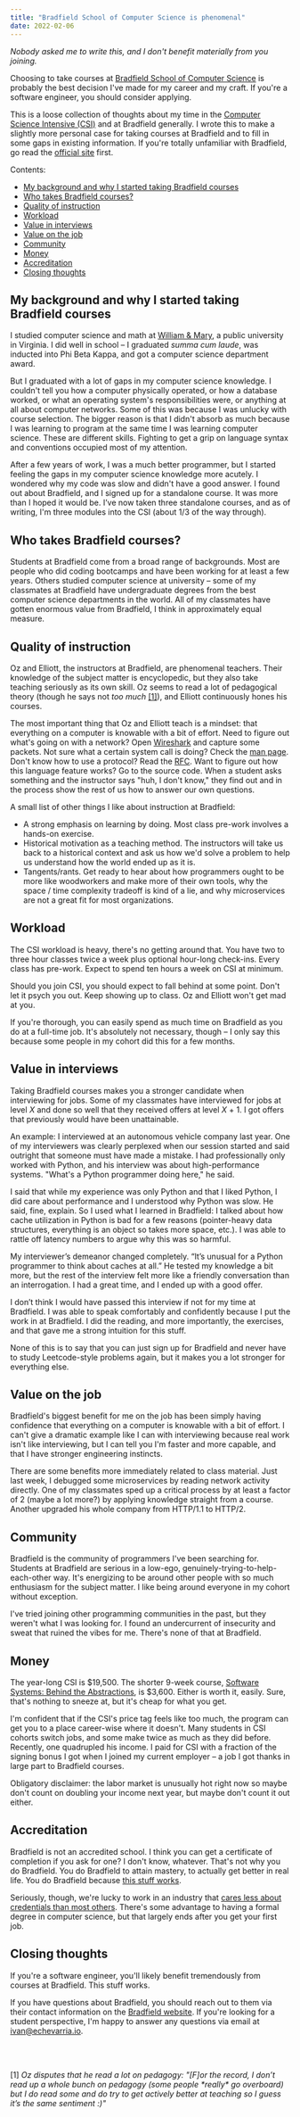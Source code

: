 ```yaml
---
title: "Bradfield School of Computer Science is phenomenal"
date: 2022-02-06
---
```


_Nobody asked me to write this, and I don't benefit materially from you joining._

Choosing to take courses at [Bradfield School of Computer Science](https://bradfieldcs.com/) is probably the best decision I've made for my career and my craft. If you're a software engineer, you should consider applying.

This is a loose collection of thoughts about my time in the [Computer Science Intensive (CSI)](https://bradfieldcs.com/csi/) and at Bradfield generally. I wrote this to make a slightly more personal case for taking courses at Bradfield and to fill in some gaps in existing information. If you're totally unfamiliar with Bradfield, go read the [official site](https://bradfieldcs.com/) first.

Contents:

- [My background and why I started taking Bradfield courses](blog/bradfield-is-phenomenal/index.html#my-background-and-why-i-started-taking-bradfield-courses)
- [Who takes Bradfield courses?](blog/bradfield-is-phenomenal/index.html#who-takes-bradfield-courses)
- [Quality of instruction](blog/bradfield-is-phenomenal/index.html#quality-of-instruction)
- [Workload](blog/bradfield-is-phenomenal/index.html#workload)
- [Value in interviews](blog/bradfield-is-phenomenal/index.html#value-in-interviews)
- [Value on the job](blog/bradfield-is-phenomenal/index.html#value-on-the-job)
- [Community](blog/bradfield-is-phenomenal/index.html#community)
- [Money](blog/bradfield-is-phenomenal/index.html#money)
- [Accreditation](blog/bradfield-is-phenomenal/index.html#accreditation)
- [Closing thoughts](blog/bradfield-is-phenomenal/index.html#closing-thoughts)

## My background and why I started taking Bradfield courses

I studied computer science and math at [William & Mary](https://www.wm.edu/), a public university in Virginia. I did well in school – I graduated _summa cum laude_, was inducted into Phi Beta Kappa, and got a computer science department award.

But I graduated with a lot of gaps in my computer science knowledge. I couldn't tell you how a computer physically operated, or how a database worked, or what an operating system's responsibilities were, or anything at all about computer networks. Some of this was because I was unlucky with course selection. The bigger reason is that I didn't absorb as much because I was learning to program at the same time I was learning computer science. These are different skills. Fighting to get a grip on language syntax and conventions occupied most of my attention.

After a few years of work, I was a much better programmer, but I started feeling the gaps in my computer science knowledge more acutely. I wondered why my code was slow and didn't have a good answer. I found out about Bradfield, and I signed up for a standalone course. It was more than I hoped it would be. I’ve now taken three standalone courses, and as of writing, I'm three modules into the CSI (about 1/3 of the way through). 

## Who takes Bradfield courses?

Students at Bradfield come from a broad range of backgrounds. Most are people who did coding bootcamps and have been working for at least a few years. Others studied computer science at university – some of my classmates at Bradfield have undergraduate degrees from the best computer science departments in the world. All of my classmates have gotten enormous value from Bradfield, I think in approximately equal measure.

## Quality of instruction

Oz and Elliott, the instructors at Bradfield, are phenomenal teachers. Their knowledge of the subject matter is encyclopedic, but they also take teaching seriously as its own skill. Oz seems to read a lot of pedagogical theory (though he says not *too much* [[1]](blog/bradfield-is-phenomenal/index.html#note)), and Elliott continuously hones his courses. 

The most important thing that Oz and Elliott teach is a mindset: that everything on a computer is knowable with a bit of effort. Need to figure out what's going on with a network? Open [Wireshark](https://www.wireshark.org/) and capture some packets. Not sure what a certain system call is doing? Check the [man page](https://en.wikipedia.org/wiki/Man_page). Don't know how to use a protocol? Read the [RFC](https://www.rfc-editor.org/). Want to figure out how this language feature works? Go to the source code. When a student asks something and the instructor says "huh, I don't know," they find out and in the process show the rest of us how to answer our own questions.

A small list of other things I like about instruction at Bradfield:

- A strong emphasis on learning by doing. Most class pre-work involves a hands-on exercise.
- Historical motivation as a teaching method. The instructors will take us back to a historical context and ask us how we'd solve a problem to help us understand how the world ended up as it is.
- Tangents/rants. Get ready to hear about how programmers ought to be more like woodworkers and make more of their own tools, why the space / time complexity tradeoff is kind of a lie, and why microservices are not a great fit for most organizations.

## Workload

The CSI workload is heavy, there's no getting around that. You have two to three hour classes twice a week plus optional hour-long check-ins. Every class has pre-work. Expect to spend ten hours a week on CSI at minimum.

Should you join CSI, you should expect to fall behind at some point. Don't let it psych you out. Keep showing up to class. Oz and Elliott won't get mad at you.

If you're thorough, you can easily spend as much time on Bradfield as you do at a full-time job. It's absolutely not necessary, though – I only say this because some people in my cohort did this for a few months.

## Value in interviews

Taking Bradfield courses makes you a stronger candidate when interviewing for jobs. Some of my classmates have interviewed for jobs at level _X_ and done so well that they received offers at level _X_ + 1. I got offers that previously would have been unattainable.

An example: I interviewed at an autonomous vehicle company last year. One of my interviewers was clearly perplexed when our session started and said outright that someone must have made a mistake. I had professionally only worked with Python, and his interview was about high-performance systems. "What's a Python programmer doing here," he said.

I said that while my experience was only Python and that I liked Python, I did care about performance and I understood why Python was slow. He said, fine, explain. So I used what I learned in Bradfield: I talked about how cache utilization in Python is bad for a few reasons (pointer-heavy data structures, everything is an object so takes more space, etc.). I was able to rattle off latency numbers to argue why this was so harmful.

My interviewer’s demeanor changed completely. “It’s unusual for a Python programmer to think about caches at all.” He tested my knowledge a bit more, but the rest of the interview felt more like a friendly conversation than an interrogation. I had a great time, and I ended up with a good offer.

I don’t think I would have passed this interview if not for my time at Bradfield. I was able to speak comfortably and confidently because I put the work in at Bradfield. I did the reading, and more importantly, the exercises, and that gave me a strong intuition for this stuff.

None of this is to say that you can just sign up for Bradfield and never have to study Leetcode-style problems again, but it makes you a lot stronger for everything else.

## Value on the job

Bradfield's biggest benefit for me on the job has been simply having confidence that everything on a computer is knowable with a bit of effort. I can't give a dramatic example like I can with interviewing because real work isn't like interviewing, but I can tell you I'm faster and more capable, and that I have stronger engineering instincts.

There are some benefits more immediately related to class material. Just last week, I debugged some microservices by reading network activity directly. One of my classmates sped up a critical process by at least a factor of 2 (maybe a lot more?) by applying knowledge straight from a course. Another upgraded his whole company from HTTP/1.1 to HTTP/2.

## Community

Bradfield is the community of programmers I've been searching for. Students at Bradfield are serious in a low-ego, genuinely-trying-to-help-each-other way. It's energizing to be around other people with so much enthusiasm for the subject matter. I like being around everyone in my cohort without exception.

I've tried joining other programming communities in the past, but they weren't what I was looking for. I found an undercurrent of insecurity and sweat that ruined the vibes for me. There's none of that at Bradfield.

## Money

The year-long CSI is $19,500. The shorter 9-week course, [Software Systems: Behind the Abstractions](https://bradfieldcs.com/courses/ssba/), is $3,600. Either is worth it, easily. Sure, that's nothing to sneeze at, but it's cheap for what you get.

I'm confident that if the CSI's price tag feels like too much, the program can get you to a place career-wise where it doesn't. Many students in CSI cohorts switch jobs, and some make twice as much as they did before. Recently, one quadrupled his income. I paid for CSI with a fraction of the signing bonus I got when I joined my current employer – a job I got thanks in large part to Bradfield courses.

Obligatory disclaimer: the labor market is unusually hot right now so maybe don't count on doubling your income next year, but maybe don't count it out either.

## Accreditation

Bradfield is not an accredited school. I think you can get a certificate of completion if you ask for one? I don't know, whatever. That's not why you do Bradfield. You do Bradfield to attain mastery, to actually get better in real life. You do Bradfield because [this stuff works](https://twitter.com/oznova_/status/1479254530470518786).

Seriously, though, we're lucky to work in an industry that [cares less about credentials than most others](https://ozwrites.com/masters/). There's some advantage to having a formal degree in computer science, but that largely ends after you get your first job.

## Closing thoughts

If you're a software engineer, you'll likely benefit tremendously from courses at Bradfield. This stuff works.

If you have questions about Bradfield, you should reach out to them via their contact information on the [Bradfield website](https://bradfieldcs.com/). If you're looking for a student perspective, I'm happy to answer any questions via email at [ivan@echevarria.io](mailto:ivan@echevarria.io).

<br>
<br>

[1]<i id="note">
Oz disputes that he read a lot on pedagogy: "[F]or the record, I don’t read up a whole bunch on pedagogy (some people \*really\* go overboard) but I do read some and do try to get actively better at teaching so I guess it’s the same sentiment :)"
</i>

